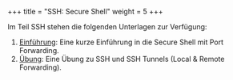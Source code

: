 +++
title = "SSH: Secure Shell"
weight = 5
+++

Im Teil SSH stehen die folgenden Unterlagen zur Verfügung:

1. [Einführung](/ssh/einfuehrung): Eine kurze Einführung in die Secure Shell mit Port Forwarding.
2. [Übung](/ssh/uebung): Eine Übung zu SSH und SSH Tunnels (Local & Remote Forwarding).
